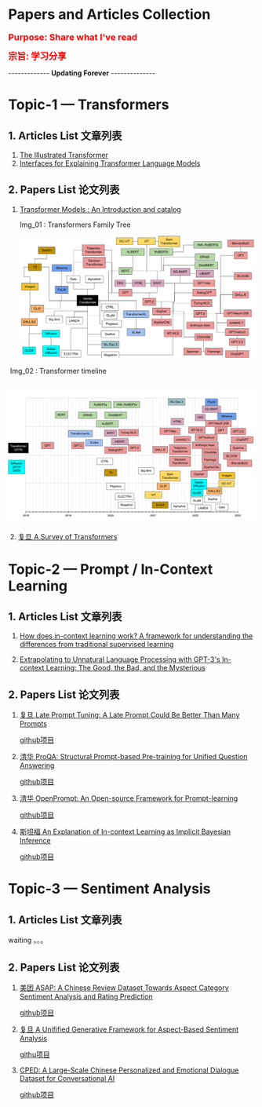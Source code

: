 # Papers and Articles Collection

**<font color=red size=4>Purpose: Share what I've read</font>**

**<font color=red size=4>宗旨: 学习分享</font>**

-------------    **Updating Forever**    --------------

# Topic-1 — Transformers

## 1. Articles List 文章列表

1. [The Illustrated Transformer](https://jalammar.github.io/illustrated-transformer/)
2. [Interfaces for Explaining Transformer Language Models](https://jalammar.github.io/explaining-transformers/)





## 2. Papers List 论文列表

1. [Transformer Models : An Introduction and catalog](https://arxiv.org/pdf/2302.07730.pdf)

   Img_01 : Transformers Family Tree

      ![avatar](./images/img_01.png)

​		Img_02 : Transformer timeline

​		![avatar](./images/img_02.png)

​	2. [复旦 A Survey of Transformers](https://arxiv.org/pdf/2106.04554.pdf)











# Topic-2 — Prompt / In-Context Learning



## 1. Articles List 文章列表

1. [How does in-context learning work? A framework for understanding the differences from traditional supervised learning](https://ai.stanford.edu/blog/understanding-incontext/)

2. [Extrapolating to Unnatural Language Processing with GPT-3's In-context Learning: The Good, the Bad, and the Mysterious](https://ai.stanford.edu/blog/in-context-learning/)





## 2. Papers List 论文列表

1. [复旦 Late Prompt Tuning: A Late Prompt Could Be Better Than Many Prompts](https://arxiv.org/pdf/2210.11292.pdf)

   [github项目](https://github.com/xyltt/LPT)

2. [清华 ProQA: Structural Prompt-based Pre-training for Unified Question Answering](https://arxiv.org/pdf/2205.04040.pdf)

   [github项目](https://github.com/zhongwanjun/ProQA)

3. [清华 OpenPrompt: An Open-source Framework for Prompt-learning](https://arxiv.org/pdf/2111.01998.pdf)

   [github项目](https://github.com/thunlp/OpenPrompt)

4. [斯坦福 An Explanation of In-context Learning as Implicit Bayesian Inference](https://arxiv.org/pdf/2111.02080.pdf)

   [github项目](https://github.com/p-lambda/incontext-learning)











# Topic-3 — Sentiment Analysis



## 1. Articles List 文章列表

waiting 。。。





## 2. Papers List 论文列表

1. [美团 ASAP: A Chinese Review Dataset Towards Aspect Category Sentiment Analysis and Rating Prediction](https://arxiv.org/pdf/2103.06605.pdf)

   [github项目](https://github.com/Meituan-Dianping/asap)

2. [复旦 A Unifified Generative Framework for Aspect-Based Sentiment Analysis](https://arxiv.org/pdf/2106.04300.pdf)

   [githu项目]( https://github.com/yhcc/BARTABSA)

3. [CPED: A Large-Scale Chinese Personalized and Emotional Dialogue Dataset for Conversational AI](https://arxiv.org/pdf/2205.14727.pdf)

   [github项目](https://github.com/scutcyr/CPED)

